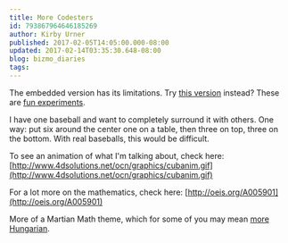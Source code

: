 ```yaml
---
title: More Codesters
id: 793867964646185269
author: Kirby Urner
published: 2017-02-05T14:05:00.000-08:00
updated: 2017-02-14T03:35:30.648-08:00
blog: bizmo_diaries
tags: 
---
```


The embedded version has its limitations. Try [this version](https://www.codesters.com/preview/35d8f674e0454245b65da92973479357/) instead? These are [fun experiments](http://mybizmo.blogspot.com/2017/01/embedded-codester-apps.html).

I have one baseball and want to completely surround it with others.
One way: put six around the center one on a table, then three on
top, three on the bottom. With real baseballs, this would be difficult.

To see an animation of what I'm talking about, check here:
[http://www.4dsolutions.net/ocn/graphics/cubanim.gif](http://www.4dsolutions.net/ocn/graphics/cubanim.gif)

For a lot more on the mathematics, check here:
[http://oeis.org/A005901](http://oeis.org/A005901)

More of a Martian Math theme, which for some of you may mean [more Hungarian](http://controlroom.blogspot.com/2017/01/more-about-martians.html).